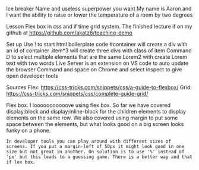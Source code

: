 Ice breaker
    Name and useless superpower you want
    My name is Aaron and I want the ability to raise or lower the 
    temperature of a room by two degrees

Lesson
    Flex box in css and if time grid system.
    The finished lecture if on my github at https://github.com/akatz6/teaching-demo

Set up
    Use ! to start html boilerplate code
    #container will create a div with an id of container
    .item*3 will create three divs with class of item
    Command D to select multiple elements that are the same
    Lorem2 with create Lorem text with two words
    Live Server is an extension on VS code to auto update the browser
    Command and space on Chrome and select inspect to give open developer tools

Sources
    Flex: https://css-tricks.com/snippets/css/a-guide-to-flexbox/
    Grid: https://css-tricks.com/snippets/css/complete-guide-grid/

Flex box.
    I looooooooooove using flex box. 
    So far we have covered display:block and display:inline-block for the children elements to display elements on the same row. We also covered using margin to put some space between the elements, but what looks good on a big screen looks funky on a phone.

    In developer tools you can play around with different sizes of screens. If you put a margin-left of 50px it might look good in one size but not great in another. On solution is to use '%' instead of 'px' but this leads to a guessing game. There is a better way and that if lex box.



